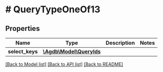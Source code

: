 # # QueryTypeOneOf13

## Properties

Name | Type | Description | Notes
------------ | ------------- | ------------- | -------------
**select_keys** | [**\Agdb\Model\QueryIds**](QueryIds.md) |  |

[[Back to Model list]](../../README.md#models) [[Back to API list]](../../README.md#endpoints) [[Back to README]](../../README.md)
